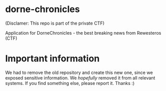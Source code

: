 # dorne-chronicles
(Disclamer: This repo is part of the private CTF)

Application for DorneChronicles - the best breaking news from Rewesteros (CTF)

# Important information
We had to remove the old repository and create this new one, since we exposed sensitive information. We _hopefully_ removed it from all relevant systems. If you find something else, please report it. Thanks :)
